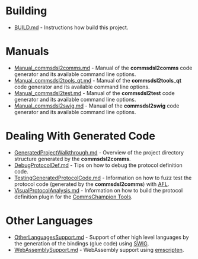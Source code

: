 # Building

- [BUILD.md](BUILD.md) - Instructions how build this project.

# Manuals

- [Manual_commsdsl2comms.md](Manual_commsdsl2comms.md) - Manual of the 
  **commsdsl2comms** code generator and its available command line options.
- [Manual_commsdsl2tools_qt.md](Manual_commsdsl2tools_qt.md) - Manual of the
  **commsdsl2tools_qt** code generator and its available command line options.
- [Manual_commsdsl2test.md](Manual_commsdsl2test.md) - Manual of the
  **commsdsl2test** code generator and its available command line options.
- [Manual_commsdsl2swig.md](Manual_commsdsl2swig.md) - Manual of the
  **commsdsl2swig** code generator and its available command line options.


# Dealing With Generated Code

- [GeneratedProjectWalkthrough.md](GeneratedProjectWalkthrough.md) - Overview of the project
  directory structure generated by the **commsdsl2comms**.
- [DebugProtocolDef.md](DebugProtocolDef.md) - Tips on how to debug the protocol
  definition code.
- [TestingGeneratedProtocolCode.md](TestingGeneratedProtocolCode.md) - Information on how to fuzz test 
  the protocol code (generated by the **commsdsl2comms**) with [AFL](http://lcamtuf.coredump.cx/afl/).
- [VisualProtocolAnalysis.md](VisualProtocolAnalysis.md) - Information on how to build the protocol
  definition plugin for the [CommsChampion Tools](https://github.com/commschamp/cc_tools_qt).

# Other Languages

- [OtherLanguagesSupport.md](OtherLanguagesSupport.md) - Support of other high level languages by the
  generation of the bindings (glue code) using [SWIG](https://www.swig.org/).
- [WebAssemblySupport.md](WebAssemblySupport.md) - WebAssembly support using [emscripten](https://emscripten.org/).
